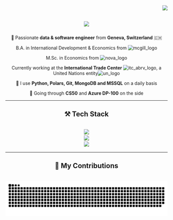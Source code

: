 <img align="right" src="https://visitor-badge.laobi.icu/badge?page_id=McNickSisto.McNickSisto" />

<h1 align="center">
    <img src="https://readme-typing-svg.herokuapp.com?font=Fira+Code&duration=3000&pause=100&color=2B0784&background=66FF0900&center=true&vCenter=true&random=false&width=435&lines=Hello+there+!+%F0%9F%91%8B;I'm+Nicholas+Sistovaris" />
</h1>


<div align="center">

  📍 Passionate **data & software engineer** from **Geneva, Switzerland** 🇨🇭
  
  B.A. in International Development & Economics from <img src="https://github.com/McNickSisto/McNickSisto/assets/74677469/a3e8c49c-5b17-49cd-a468-ed808ad69920" alt="mcgill_logo" width="60" height="15">
  
  M.Sc. in Economics from <img src="https://github.com/McNickSisto/McNickSisto/assets/74677469/27131b92-06c2-4489-9e62-c2da9db82a4d" alt="nova_logo" width="60" height="25">
  
  Currently working at the **International Trade Center** <img src="https://github.com/McNickSisto/McNickSisto/assets/74677469/9aa5e7d8-3ba4-45ed-a1e3-ad356df524c5" alt="itc_abrv_logo" width="20" height="20">,     a United Nations entity<img src="https://github.com/McNickSisto/McNickSisto/assets/74677469/dda3be61-9f1f-41e8-8a35-64ffacf6bbf5" alt="un_logo" width="30" height="20">

 🔭 I use **Python, Polars, Git, MongoDB and MSSQL** on a daily basis
 
  🌱 Going through **CS50** and **Azure DP-100** on the side
 
 </div>
  
 <hr/>
 
<h2 align="center">⚒️ Tech Stack </h2>
<br/>
<div align="center">
    <img src="https://skillicons.dev/icons?i=vscode,github,git,ubuntu,docker" /><br>
    <img src="https://skillicons.dev/icons?i=azure,sqlite,mongodb,mysql" /><br>
    <img src="https://skillicons.dev/icons?i=py,c,matlab" />
</div>

  <hr/>

<div align="center">
  <h2>🐍 My Contributions</h2>
  <br>
  <img alt="snake eating my contributions" src="https://raw.githubusercontent.com/McNickSisto/McNickSisto/output/github-contribution-grid-snake.svg" />
  
  <br/><br/><br/>
</div>
